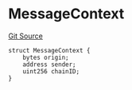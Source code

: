 # MessageContext
[Git Source](https://github.com/zeta-chain/protocol-contracts/blob/40c5aaa5c865ea06658f463587fd9248724b3b38/contracts/zevm/interfaces/UniversalContract.sol)


```solidity
struct MessageContext {
    bytes origin;
    address sender;
    uint256 chainID;
}
```


